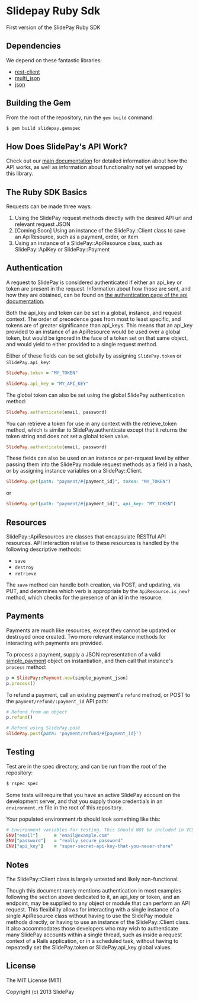 # Slidepay Ruby Sdk

First version of the SlidePay Ruby SDK

## Dependencies

We depend on these fantastic libraries:

- [rest-client](https://github.com/rest-client/rest-client)
- [multi_json](https://github.com/intridea/multi_json)
- [json](http://www.ruby-doc.org/stdlib-1.9.3/libdoc/json/rdoc/JSON.html)

## Building the Gem

From the root of the repository, run the ```gem build``` command:

```bash
$ gem build slidepay.gemspec
```

## How Does SlidePay's API Work?

Check out our [main documentation](https://getcube.atlassian.net/wiki/display/CDP/Getting+Started) for detailed information about how the API works, as well as information about functionality not yet wrapped by this library.

## The Ruby SDK Basics

Requests can be made three ways:

1. Using the SlidePay request methods directly with the desired API url and relevant request JSON
2. [Coming Soon] Using an instance of the SlidePay::Client class to save an ApiResource, such as a payment, order, or item
3. Using an instance of a SlidePay::ApiResource class, such as SlidePay::ApiKey or SlidePay::Payment

## Authentication

A request to SlidePay is considered authenticated if either an api_key or token are present in the request. Information about how those are sent, and how they are obtained, can be found on [the authentication page of the api documentation](https://getcube.atlassian.net/wiki/display/CDP/Making+your+first+API+call%3A+authentication).

Both the api_key and token can be set in a global, instance, and request context. The order of precedence goes from most to least specific, and tokens are of greater significance than api_keys. This means that an api_key provided to an instance of an ApiResource would be used over a global token, but would be ignored in the face of a token set on that same object, and would yield to either provided to a single request method.

Either of these fields can be set globally by assigning ```SlidePay.token``` or ```SlidePay.api_key```:

```ruby
SlidePay.token = "MY_TOKEN"
```

```ruby
SlidePay.api_key = "MY_API_KEY"
```

The global token can also be set using the global SlidePay authentication method:

```ruby
SlidePay.authenticate(email, password)
```

You can retrieve a token for use in any context with the retrieve_token method, which is similar to SlidePay.authenticate except that it returns the token string and does not set a global token value.

```ruby
SlidePay.authenticate(email, password)
```

These fields can also be used on an instance or per-request level by either passing them into the SlidePay module request methods as a field in a hash, or by assigning instance variables on a SlidePay::Client.

```ruby
SlidePay.get(path: "payment/#{payment_id}", token: "MY_TOKEN")
```
or
```ruby
SlidePay.get(path: "payment/#{payment_id}", api_key: "MY_TOKEN")
```

## Resources

SlidePay::ApiResources are classes that encapsulate RESTful API resources. API interaction relative to these resources is handled by the following descriptive methods:

- ```save ```
- ```destroy ```
- ```retrieve ```

The ```save``` method can handle both creation, via POST, and updating, via PUT, and determines which verb is appropriate by the ```ApiResource.is_new?``` method, which checks for the presence of an id in the resource.

## Payments

Payments are much like resources, except they cannot be updated or destroyed once created. Two more relevant instance methods for interacting with payments are provided.

To process a payment, supply a JSON representation of a valid [simple_payment](https://getcube.atlassian.net/wiki/display/CDP/Processing+a+Simple+Payment) object on instantiation, and then call that instance's ```process``` method:

```ruby
p = SlidePay::Payment.new(simple_payment_json)
p.process()
```

To refund a payment, call an existing payment's ```refund``` method, or POST to the ```payment/refund/:payment_id``` API path:

```ruby
# Refund from an object
p.refund()

# Refund using SlidePay.post
SlidePay.post(path: 'payment/refund/#{payment_id}')
```

## Testing

Test are in the spec directory, and can be run from the root of the repository:

```bash
$ rspec spec
```

Some tests will require that you have an active SlidePay account on the development server, and that you supply those credentials in an ```environment.rb``` file in the root of this repository.

Your populated environment.rb should look something like this:

```ruby
# Environment variables for testing. This Should NOT be included in VCS
ENV["email"]      = "email@example.com"
ENV["password"]   = "really_secure_password"
ENV["api_key"]    = "super-secret-api-key-that-you-never-share"
```

## Notes

The SlidePay::Client class is largely untested and likely non-functional.

Though this document rarely mentions authentication in most examples following the section above dedicated to it, an api_key or token, and an endpoint, may be supplied to any object or module that can perform an API request. This flexibility allows for interacting with a single instance of a single ApiResource class without having to use the SlidePay module methods directly, or having to use an instance of the SlidePay::Client class. It also accommodates those developers who may wish to authenticate many SlidePay accounts within a single thread, such as inside a request context of a Rails application, or in a scheduled task, without having to repeatedly set the SlidePay.token or SlidePay.api_key global values.

## License

The MIT License (MIT)

Copyright (c) 2013 SlidePay